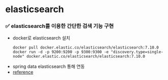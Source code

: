 # elasticsearch

### ✅ elasticsearch를 이용한 간단한 검색 기능 구현
- docker로 elasticsearch 설치
  ```
  docker pull docker.elastic.co/elasticsearch/elasticsearch:7.10.0
  docker run -d -p 9200:9200 -p 9300:9300 -e "discovery.type=single-node" docker.elastic.co/elasticsearch/elasticsearch:7.10.0
  ```
- spring data elasticsearch 통해 연동
- [reference](https://tecoble.techcourse.co.kr/post/2021-10-19-elasticsearch/)
